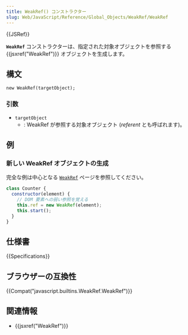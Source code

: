 ```yaml
---
title: WeakRef() コンストラクター
slug: Web/JavaScript/Reference/Global_Objects/WeakRef/WeakRef
---
```


{{JSRef}}

**`WeakRef`** コンストラクターは、指定された対象オブジェクトを参照する {{jsxref("WeakRef")}} オブジェクトを生成します。

## 構文

```
new WeakRef(targetObject);
```

### 引数

- `targetObject`
  - : WeakRef が参照する対象オブジェクト (_referent_ とも呼ばれます)。

## 例

### 新しい WeakRef オブジェクトの生成

完全な例は中心となる [`WeakRef`](/ja/docs/Web/JavaScript/Reference/Global_Objects/WeakRef#Examples) ページを参照してください。

```js
class Counter {
  constructor(element) {
    // DOM 要素への弱い参照を覚える
    this.ref = new WeakRef(element);
    this.start();
  }
}
```

## 仕様書

{{Specifications}}

## ブラウザーの互換性

{{Compat("javascript.builtins.WeakRef.WeakRef")}}

## 関連情報

- {{jsxref("WeakRef")}}
